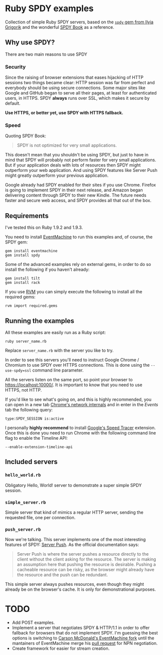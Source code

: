# Ruby SPDY examples

Collection of simple Ruby SPDY servers, based on the [`spdy` gem from
Ilyia Grigorik](https://github.com/igrigorik/spdy) and the wonderful
[SPDY Book](http://spdybook.com/) as a reference.

## Why use SPDY?

There are two main reasons to use SPDY

### Security

Since the raising of browser extensions that eases hijacking of HTTP
sessions two things became clear: HTTP session was far from perfect
and everybody should be using secure connections. Some major sites
like Google and GitHub began to serve all their pages, at least for
authenticated users, in HTTPS. SPDY **always** runs over SSL, which
makes it secure by default.

**Use HTTPS, or better yet, use SPDY with HTTPS fallback.**

### Speed

Quoting SPDY Book:

> SPDY is not optimized for very small applications.

This doesn't mean that you shouldn't be using SPDY, but just to have
in mind that SPDY will probably not perform faster for very small
applications. But if your application deals with lots of resources
then SPDY might outperform your web application. And using SPDY
features like Server Push might greatly outperform your previous
application.

Google already had SPDY enabled for their sites if you use
Chrome. Firefox is going to implement SPDY in their next release, and
Amazon began delivering content through SPDY to their new Kindle. The
future needs faster and secure web access, and SPDY provides all that
out of the box.

## Requirements

I've tested this on Ruby 1.9.2 and 1.9.3.

You need to install
[EventMachine](https://github.com/eventmachine/eventmachine) to run
this examples and, of course, the SPDY gem:

    gem install eventmachine
    gem install spdy

Some of the advanced examples rely on external gems, in order to do so
install the following if you haven't already:

    gem install tilt
    gem install rack

If you use [RVM](https://rvm.beginrescueend.com/) you can simply
execute the following to install all the required gems:

    rvm import required.gems

## Running the examples

All these examples are easily run as a Ruby script:

    ruby server_name.rb

Replace `server_name.rb` with the server you like to try.

In order to see this servers you'll need to instruct Google Chrome /
Chromium to use SPDY over HTTPS connections. This is done using the
`--use-spdy=ssl` command line parameter.

All the servers listen on the same port, so point your browser to
[https://localhost:10000/](https://localhost:10000/). It is important
to know that you need to use HTTPS, not HTTP.

If you'd like to see what's going on, and this is highly recommended,
you can open in a new tab [Chrome's network
internals](about:net-internals) and in enter in the *Events* tab the
following query:

    type:SPDY_SESSION is:active

I personally **highly recommend** to install [Google's Speed
Tracer](https://chrome.google.com/webstore/detail/ognampngfcbddbfemdapefohjiobgbdl?hl=en-US&hc=search&hcp=main)
extension. Once this is done you need to run Chrome with the following
command line flag to enable the Timeline API:

    --enable-extension-timeline-api

## Included servers

### `hello_world.rb`

Obligatory Hello, World! server to demonstrate a super simple SPDY
session.

### `simple_server.rb`

Simple server that kind of mimics a regular HTTP server, sending the
requested file, one per connection.

### `push_server.rb`

Now we're talking. This server implements one of the most interesting
features of SPDY: [Server
Push](http://www.chromium.org/spdy/link-headers-and-server-hint). As
the official documentation says:

> Server Push is where the server pushes a resource directly to the
> client without the client asking for the resource.  The server is
> making an assumption here that pushing the resource is desirable.
> Pushing a cacheable resource can be risky, as the browser might
> already have the resource and the push can be redundant.

This simple server always pushes resources, even though they might
already be on the browser's cache. It is only for demonstrational
purposes.

# TODO

* Add POST examples.
* Implement a server that negotiates SPDY & HTTP/1.1 in order to offer
  fallback for browsers that do not implement SPDY.  I'm guessing the
  best options is switching to
  [Carson McDonald's EventMachine fork](https://github.com/carsonmcdonald/eventmachine)
  until the mantainers of EventMachine merge his
  [pull request](https://github.com/eventmachine/eventmachine/pull/196)
  for NPN negotiation.
* Create framework for easier for stream creation.
